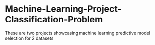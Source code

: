 # Machine-Learning-Project-Classification-Problem
These are two projects showcasing machine learning predictive model selection for 2 datasets
